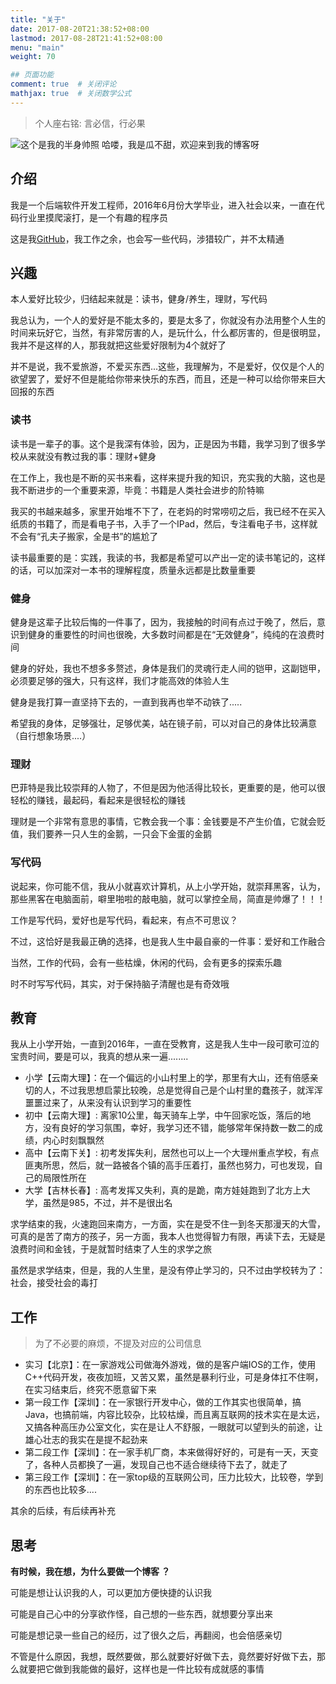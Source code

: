```yaml
---
title: "关于"
date: 2017-08-20T21:38:52+08:00
lastmod: 2017-08-28T21:41:52+08:00
menu: "main"
weight: 70

## 页面功能
comment: true  # 关闭评论
mathjax: true  # 关闭数学公式
---
```

> 个人座右铭: 言必信，行必果 

![这个是我的半身帅照](/about/我的半身照.jpg)
哈喽，我是瓜不甜，欢迎来到我的博客呀

## 介绍
我是一个后端软件开发工程师，2016年6月份大学毕业，进入社会以来，一直在代码行业里摸爬滚打，是一个有趣的程序员

这是我[GitHub](https://github.com/gohugoio)，我工作之余，也会写一些代码，涉猎较广，并不太精通

## 兴趣
本人爱好比较少，归结起来就是：读书，健身/养生，理财，写代码

我总认为，一个人的爱好是不能太多的，要是太多了，你就没有办法用整个人生的时间来玩好它，当然，有非常厉害的人，是玩什么，什么都厉害的，但是很明显，我并不是这样的人，那我就把这些爱好限制为4个就好了

并不是说，我不爱旅游，不爱买东西...这些，我理解为，不是爱好，仅仅是个人的欲望罢了，爱好不但是能给你带来快乐的东西，而且，还是一种可以给你带来巨大回报的东西

### 读书
读书是一辈子的事。这个是我深有体验，因为，正是因为书籍，我学习到了很多学校从来就没有教过我的事：理财+健身

在工作上，我也是不断的买书来看，这样来提升我的知识，充实我的大脑，这也是我不断进步的一个重要来源，毕竟：书籍是人类社会进步的阶特嘛

我买的书越来越多，家里开始堆不下了，在老妈的时常唠叨之后，我已经不在买入纸质的书籍了，而是看电子书，入手了一个IPad，然后，专注看电子书，这样就不会有“孔夫子搬家，全是书”的尴尬了

读书最重要的是：实践，我读的书，我都是希望可以产出一定的读书笔记的，这样的话，可以加深对一本书的理解程度，质量永远都是比数量重要

### 健身
健身是这辈子比较后悔的一件事了，因为，我接触的时间有点过于晚了，然后，意识到健身的重要性的时间也很晚，大多数时间都是在“无效健身”，纯纯的在浪费时间

健身的好处，我也不想多多赘述，身体是我们的灵魂行走人间的铠甲，这副铠甲，必须要足够的强大，只有这样，我们才能高效的体验人生

健身是我打算一直坚持下去的，一直到我再也举不动铁了.....

希望我的身体，足够强壮，足够优美，站在镜子前，可以对自己的身体比较满意（自行想象场景....）

### 理财
巴菲特是我比较崇拜的人物了，不但是因为他活得比较长，更重要的是，他可以很轻松的赚钱，最起码，看起来是很轻松的赚钱

理财是一个非常有意思的事情，它教会我一个事：金钱要是不产生价值，它就会贬值，我们要养一只人生的金鹅，一只会下金蛋的金鹅


### 写代码
说起来，你可能不信，我从小就喜欢计算机，从上小学开始，就崇拜黑客，认为，那些黑客在电脑面前，噼里啪啦的敲电脑，就可以掌控全局，简直是帅爆了！！！

工作是写代码，爱好也是写代码，看起来，有点不可思议？

不过，这恰好是我最正确的选择，也是我人生中最自豪的一件事：爱好和工作融合

当然，工作的代码，会有一些枯燥，休闲的代码，会有更多的探索乐趣

时不时写写代码，其实，对于保持脑子清醒也是有奇效哦

## 教育
我从上小学开始，一直到2016年，一直在受教育，这是我人生中一段可歌可泣的宝贵时间，要是可以，我真的想从来一遍........
- 小学【云南大理】：在一个偏远的小山村里上的学，那里有大山，还有倍感亲切的人，不过我思想启蒙比较晚，总是觉得自己是个山村里的蠢孩子，就浑浑噩噩过来了，从来没有认识到学习的重要性
- 初中【云南大理】: 离家10公里，每天骑车上学，中午回家吃饭，落后的地方，没有良好的学习氛围，幸好，我学习还不错，能够常年保持数一数二的成绩，内心时刻飘飘然
- 高中【云南下关】: 初考发挥失利，居然也可以上一个大理州重点学校，有点匪夷所思，然后，就一路被各个镇的高手压着打，虽然也努力，可也发现，自己的局限性所在
- 大学【吉林长春】: 高考发挥又失利，真的是跪，南方娃娃跑到了北方上大学，虽然是985，不过，并不是很出名

求学结束的我，火速跑回来南方，一方面，实在是受不住一到冬天那漫天的大雪，可真的是苦了南方的孩子，另一方面，我本人也觉得智力有限，再读下去，无疑是浪费时间和金钱，于是就暂时结束了人生的求学之旅

虽然是求学结束，但是，我的人生里，是没有停止学习的，只不过由学校转为了：社会，接受社会的毒打

## 工作
> 为了不必要的麻烦，不提及对应的公司信息

- 实习【北京】：在一家游戏公司做海外游戏，做的是客户端IOS的工作，使用C++代码开发，夜夜加班，又苦又累，虽然是暴利行业，可是身体扛不住啊，在实习结束后，终究不愿意留下来
- 第一段工作【深圳】：在一家银行开发中心，做的工作其实也很简单，搞Java，也搞前端，内容比较杂，比较枯燥，而且离互联网的技术实在是太远，又搞各种高压办公室文化，实在是让人不舒服，一眼就可以望到头的前途，让雄心壮志的我实在是提不起劲来
- 第二段工作【深圳】：在一家手机厂商，本来做得好好的，可是有一天，天变了，各种人员都换了一遍，发现自己也不适合继续待下去了，就走了
- 第三段工作【深圳】：在一家top级的互联网公司，压力比较大，比较卷，学到的东西也比较多....

其余的后续，有后续再补充

## 思考
**有时候，我在想，为什么要做一个博客 ？**

可能是想让认识我的人，可以更加方便快捷的认识我

可能是自己心中的分享欲作怪，自己想的一些东西，就想要分享出来

可能是想记录一些自己的经历，过了很久之后，再翻阅，也会倍感亲切

不管是什么原因，我想，既然要做，那么就要好好做下去，竟然要好好做下去，那么就要把它做到我能做的最好，这样也是一件比较有成就感的事情

